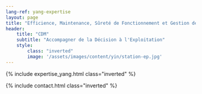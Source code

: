 ```yaml
---
lang-ref: yang-expertise
layout: page
title: "Efficience, Maintenance, Sûreté de Fonctionnement et Gestion des Risques"
header:
    title: "CDM"
    subtitle: "Accompagner de la Décision à l'Exploitation"
    style:
        class: "inverted"
        image: '/assets/images/content/yin/station-ep.jpg'
---
```


{% include expertise_yang.html class="inverted" %}

{% include contact.html class="inverted" %}
